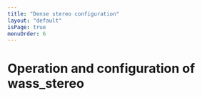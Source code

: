 ```yaml
---
title: "Dense stereo configuration"
layout: "default"
isPage: true
menuOrder: 6
---
```


# Operation and configuration of wass_stereo



